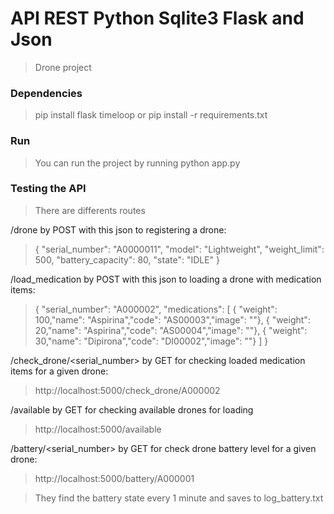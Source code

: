 API REST Python Sqlite3 Flask and Json
======================================

> Drone project

### Dependencies

> pip install flask timeloop or pip install -r requirements.txt 


### Run

> You can run the project by running python app.py


### Testing the API

> There are differents routes

/drone by POST with this json to registering a drone:
>{
>    "serial_number": "A0000011",
>    "model": "Lightweight",
>    "weight_limit": 500,
>    "battery_capacity": 80,
>    "state": "IDLE"
>}

/load_medication by POST with this json to loading a drone with medication items:
>{
>    "serial_number": "A000002",
>    "medications": [
>        { "weight": 100,"name": "Aspirina","code": "AS00003","image": ""},
>        { "weight": 20,"name": "Aspirina","code": "AS00004","image": ""},
>        { "weight": 30,"name": "Dipirona","code": "DI00002","image": ""}
>    ]
>}

/check_drone/<serial_number> by GET for checking loaded medication items for a given drone:
>http://localhost:5000/check_drone/A000002

/available by GET for checking available drones for loading
>http://localhost:5000/available

/battery/<serial_number> by GET for check drone battery level for a given drone:
>http://localhost:5000/battery/A000001


> They find the battery state every 1 minute and saves to log_battery.txt